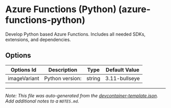 
# Azure Functions (Python) (azure-functions-python)

Develop Python based Azure Functions. Includes all needed SDKs, extensions, and dependencies.

## Options

| Options Id | Description | Type | Default Value |
|-----|-----|-----|-----|
| imageVariant | Python version: | string | 3.11-bullseye |



---

_Note: This file was auto-generated from the [devcontainer-template.json](https://github.com/shibayan/devcontainers/blob/main/src/azure-functions-python/devcontainer-template.json).  Add additional notes to a `NOTES.md`._

